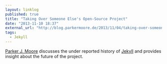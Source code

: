 ```yaml
---
layout: linklog
published: true
title: "Taking Over Someone Else's Open-Source Project"
date: "2013-11-10 18:37"
external_url: "http://blog.parkermoore.de/2013/11/04/taking-over-someone-elses-open-source-project/"
tags: 
  - Jekyll
---
```


[Parker J. Moore](http://blog.parkermoore.de/) discusses the under reported history of [Jekyll](http://jekyllrb.com/) and provides insight about the future of the project.